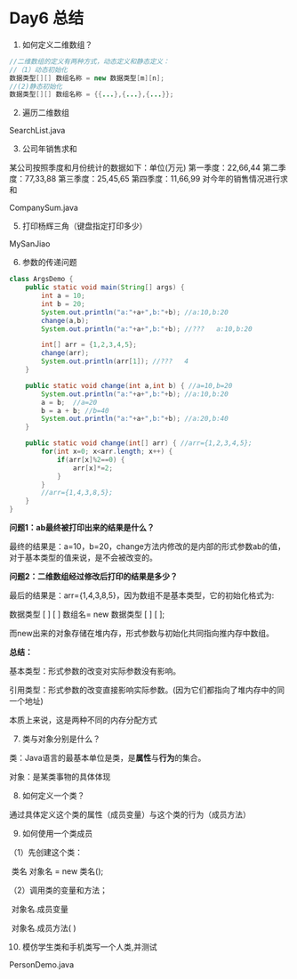 # Day6 总结

1. 如何定义二维数组？

```java
//二维数组的定义有两种方式，动态定义和静态定义：
//（1）动态初始化
数据类型[][] 数组名称 = new 数据类型[m][n];
//(2)静态初始化
数据类型[][] 数组名称 = {{...},{...},{...}};
```

2. 遍历二维数组

SearchList.java

3. 公司年销售求和

某公司按照季度和月份统计的数据如下：单位(万元)
第一季度：22,66,44
第二季度：77,33,88
第三季度：25,45,65
第四季度：11,66,99	对今年的销售情况进行求和



CompanySum.java



5. 打印杨辉三角（键盘指定打印多少）

MySanJiao

6. 参数的传递问题

```java
class ArgsDemo {
	public static void main(String[] args) {
		int a = 10;
		int b = 20;
		System.out.println("a:"+a+",b:"+b); //a:10,b:20
		change(a,b);
		System.out.println("a:"+a+",b:"+b); //???	a:10,b:20

		int[] arr = {1,2,3,4,5}; 
		change(arr);
		System.out.println(arr[1]); //???	4
	}

	public static void change(int a,int b) { //a=10,b=20
		System.out.println("a:"+a+",b:"+b); //a:10,b:20
		a = b;	//a=20
		b = a + b; //b=40
		System.out.println("a:"+a+",b:"+b); //a:20,b:40
	}

	public static void change(int[] arr) { //arr={1,2,3,4,5};
		for(int x=0; x<arr.length; x++) {
			if(arr[x]%2==0) {
				arr[x]*=2;
			}
		}
		//arr={1,4,3,8,5};
	}
}

```

**问题1：ab最终被打印出来的结果是什么？**	

最终的结果是：a=10，b=20，change方法内修改的是内部的形式参数ab的值，对于基本类型的值来说，是不会被改变的。

**问题2：二维数组经过修改后打印的结果是多少？**

最后的结果是：arr={1,4,3,8,5}，因为数组不是基本类型，它的初始化格式为:

数据类型 [ ] [ ]  数组名= new 数据类型 [ ] [ ];

而new出来的对象存储在堆内存，形式参数与初始化共同指向推内存中数组。  

**总结：**

基本类型：形式参数的改变对实际参数没有影响。

引用类型：形式参数的改变直接影响实际参数。(因为它们都指向了堆内存中的同一个地址)

本质上来说，这是两种不同的内存分配方式



7. 类与对象分别是什么？

类：Java语言的最基本单位是类，是**属性**与**行为**的集合。

对象：是某类事物的具体体现



8. 如何定义一个类？

通过具体定义这个类的属性（成员变量）与这个类的行为（成员方法）

9. 如何使用一个类成员

（1）先创建这个类：

​		类名 对象名 = new 类名();

（2）调用类的变量和方法；

​		对象名.成员变量

​		对象名.成员方法( )	

10. 模仿学生类和手机类写一个人类,并测试

PersonDemo.java